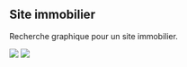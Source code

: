 
## Site immobilier

Recherche graphique pour un site immobilier.

![](/assets/realisations/site_immo/site_immo_1.png)
![](/assets/realisations/site_immo/site_immo_2.png)